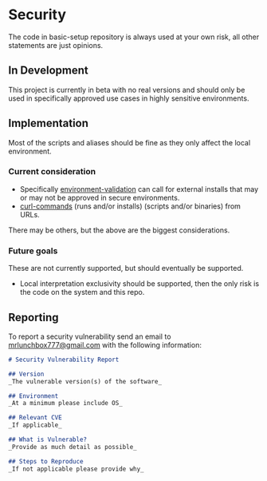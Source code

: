 # Security

The code in basic-setup repository is always used at your own risk, all other statements are just opinions.

## In Development

This project is currently in beta with no real versions and should only be used in specifically approved use cases in highly sensitive environments.

## Implementation

Most of the scripts and aliases should be fine as they only affect the local environment.

### Current consideration

* Specifically [environment-validation](/shared-scripts/environment/validation.sh) can call for external installs that may or may not be approved in secure environments.
* [curl-commands](/shared-scripts/environment/curl-commands/) (runs and/or installs) (scripts and/or binaries) from URLs.

There may be others, but the above are the biggest considerations.

### Future goals

These are not currently supported, but should eventually be supported.

* Local interpretation exclusivity should be supported, then the only risk is the code on the system and this repo.

## Reporting

To report a security vulnerability send an email to mrlunchbox777@gmail.com with the following information:

```markdown
# Security Vulnerability Report

## Version
_The vulnerable version(s) of the software_

## Environment
_At a minimum please include OS_

## Relevant CVE
_If applicable_

## What is Vulnerable?
_Provide as much detail as possible_

## Steps to Reproduce
_If not applicable please provide why_
```
